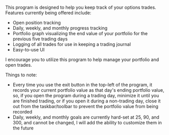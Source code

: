 This program is designed to help you keep track of your options trades.
Features currently being offered include:
  - Open position tracking
  - Daily, weekly, and monthly progress tracking
  - Portfolio graph visualizing the end value of your portfolio for the previous five trading days
  - Logging of all trades for use in keeping a trading journal
  - Easy-to-use UI
  
I encourage you to utilize this program to help manage your portfolio and open trades.

Things to note:
  - Every time you use the exit button in the top-left of the program, it records your current portfolio value as that day's ending portfolio value, so, if you open the program during a trading day, minimize it until you are finished trading, or if you open it during a non-trading day, close it out from the taskbar/toolbar to prevent the portfolio value from being recorded
  - Daily, weekly, and monthly goals are currently hard-set at 25, 90, and 300, and cannot be changed, I will add the ability to customize them in the future
